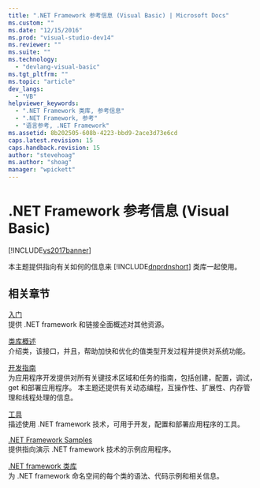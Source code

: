 ```yaml
---
title: ".NET Framework 参考信息 (Visual Basic) | Microsoft Docs"
ms.custom: ""
ms.date: "12/15/2016"
ms.prod: "visual-studio-dev14"
ms.reviewer: ""
ms.suite: ""
ms.technology: 
  - "devlang-visual-basic"
ms.tgt_pltfrm: ""
ms.topic: "article"
dev_langs: 
  - "VB"
helpviewer_keywords: 
  - ".NET Framework 类库, 参考信息"
  - ".NET Framework, 参考"
  - "语言参考, .NET Framework"
ms.assetid: 8b202505-608b-4223-bbd9-2ace3d73e6cd
caps.latest.revision: 15
caps.handback.revision: 15
author: "stevehoag"
ms.author: "shoag"
manager: "wpickett"
---
```

# .NET Framework 参考信息 (Visual Basic)
[!INCLUDE[vs2017banner](../../csharp/includes/vs2017banner.md)]

本主题提供指向有关如何的信息来 [!INCLUDE[dnprdnshort](../../csharp/getting-started/includes/dnprdnshort_md.md)] 类库一起使用。  
  
## 相关章节  
 [入门](../Topic/Getting%20Started%20with%20the%20.NET%20Framework.md)  
 提供 .NET framework 和链接全面概述对其他资源。  
  
 [类库概述](../Topic/.NET%20Framework%20Class%20Library%20Overview.md)  
 介绍类，该接口，并且，帮助加快和优化的值类型开发过程并提供对系统功能。  
  
 [开发指南](../Topic/.NET%20Framework%20Development%20Guide.md)  
 为应用程序开发提供对所有关键技术区域和任务的指南，包括创建，配置，调试， get 和部署应用程序。  本主题还提供有关动态编程，互操作性、扩展性、内存管理和线程处理的信息。  
  
 [工具](../Topic/.NET%20Framework%20Tools.md)  
 描述使用 .NET framework 技术，可用于开发，配置和部署应用程序的工具。  
  
 [.NET Framework Samples](http://msdn.microsoft.com/zh-cn/177055f8-4a1f-43e7-aee6-995c196079b1)  
 提供指向演示 .NET framework 技术的示例应用程序。  
  
 [.NET framework 类库](http://go.microsoft.com/fwlink/?LinkID=227195)  
 为 .NET framework 命名空间的每个类的语法、代码示例和相关信息。